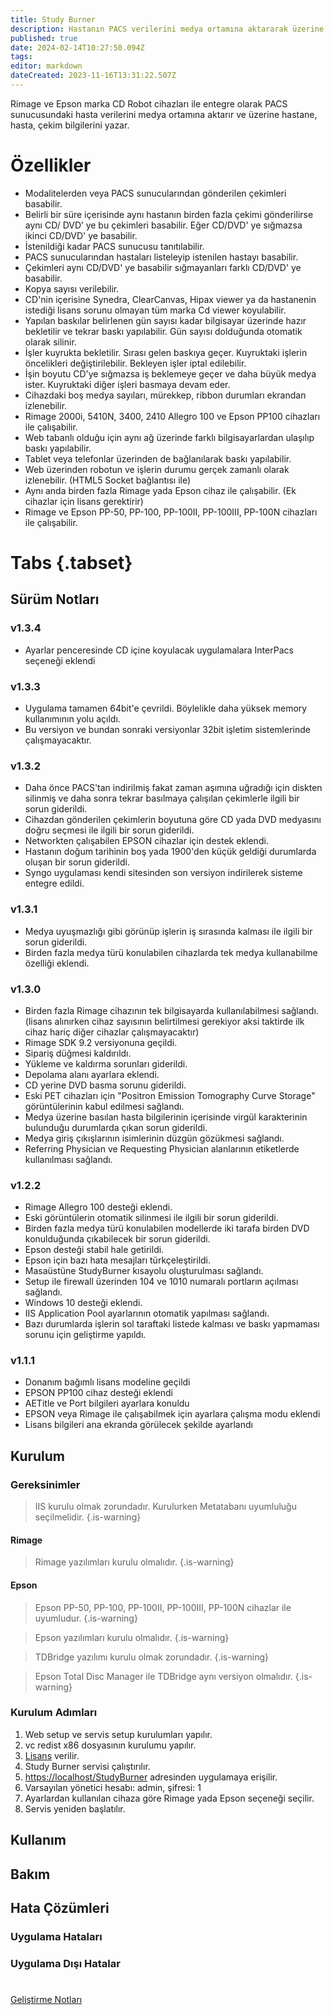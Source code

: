 ```yaml
---
title: Study Burner
description: Hastanın PACS verilerini medya ortamına aktararak üzerine baskı yapılmasını sağlar
published: true
date: 2024-02-14T10:27:50.094Z
tags: 
editor: markdown
dateCreated: 2023-11-16T13:31:22.507Z
---
```


Rimage ve Epson marka CD Robot cihazları ile entegre olarak PACS sunucusundaki hasta verilerini medya ortamına aktarır ve üzerine hastane, hasta, çekim bilgilerini yazar.

# Özellikler
- Modalitelerden veya PACS sunucularından gönderilen çekimleri basabilir.
- Belirli bir süre içerisinde aynı hastanın birden fazla çekimi gönderilirse aynı CD/ DVD’ ye bu çekimleri basabilir. Eğer CD/DVD' ye sığmazsa ikinci CD/DVD' ye basabilir.
- İstenildiği kadar PACS sunucusu tanıtılabilir.
- PACS sunucularından hastaları listeleyip istenilen hastayı basabilir.
- Çekimleri aynı CD/DVD' ye basabilir sığmayanları farklı CD/DVD' ye basabilir.
- Kopya sayısı verilebilir.
- CD'nin içerisine Synedra, ClearCanvas, Hipax viewer ya da hastanenin istediği lisans sorunu olmayan tüm marka Cd viewer koyulabilir.
- Yapılan baskılar belirlenen gün sayısı kadar bilgisayar üzerinde hazır bekletilir ve tekrar baskı yapılabilir. Gün sayısı dolduğunda otomatik olarak silinir.
- İşler kuyrukta bekletilir. Sırası gelen baskıya geçer. Kuyruktaki işlerin öncelikleri değiştirilebilir. Bekleyen işler iptal edilebilir.
- İşin boyutu CD'ye sığmazsa iş beklemeye geçer ve daha büyük medya ister. Kuyruktaki diğer işleri basmaya devam eder.
- Cihazdaki boş medya sayıları, mürekkep, ribbon durumları ekrandan izlenebilir.
- Rimage 2000i, 5410N, 3400, 2410 Allegro 100 ve Epson PP100 cihazları ile çalışabilir.
- Web tabanlı olduğu için aynı ağ üzerinde farklı bilgisayarlardan ulaşılıp baskı yapılabilir.
- Tablet veya telefonlar üzerinden de bağlanılarak baskı yapılabilir.
- Web üzerinden robotun ve işlerin durumu gerçek zamanlı olarak izlenebilir. (HTML5 Socket bağlantısı ile)
- Aynı anda birden fazla Rimage yada Epson cihaz ile çalışabilir. (Ek cihazlar için lisans gerektirir)
- Rimage ve Epson PP-50, PP-100, PP-100II, PP-100III, PP-100N cihazları ile çalışabilir.


# Tabs {.tabset}

## Sürüm Notları
### v1.3.4
- Ayarlar penceresinde CD içine koyulacak uygulamalara InterPacs seçeneği eklendi
### v1.3.3
- Uygulama tamamen 64bit'e çevrildi. Böylelikle daha yüksek memory kullanımının yolu açıldı.
- Bu versiyon ve bundan sonraki versiyonlar 32bit işletim sistemlerinde çalışmayacaktır.
### v1.3.2
- Daha önce PACS'tan indirilmiş fakat zaman aşımına uğradığı için diskten silinmiş ve daha sonra tekrar basılmaya çalışılan çekimlerle ilgili bir sorun giderildi.
- Cihazdan gönderilen çekimlerin boyutuna göre CD yada DVD medyasını doğru seçmesi ile ilgili bir sorun giderildi.
- Networkten çalışabilen EPSON cihazlar için destek eklendi.
- Hastanın doğum tarihinin boş yada 1900'den küçük geldiği durumlarda oluşan bir sorun giderildi.
- Syngo uygulaması kendi sitesinden son versiyon indirilerek sisteme entegre edildi.
### v1.3.1
- Medya uyuşmazlığı gibi görünüp işlerin iş sırasında kalması ile ilgili bir sorun giderildi.
- Birden fazla medya türü konulabilen cihazlarda tek medya kullanabilme özelliği eklendi.

### v1.3.0
- Birden fazla Rimage cihazının tek bilgisayarda kullanılabilmesi sağlandı. (lisans alınırken cihaz sayısının belirtilmesi gerekiyor aksi taktirde ilk cihaz hariç diğer cihazlar çalışmayacaktır)
- Rimage SDK 9.2 versiyonuna geçildi.
- Sipariş düğmesi kaldırıldı.
- Yükleme ve kaldırma sorunları giderildi.
- Depolama alanı ayarlara eklendi.
- CD yerine DVD basma sorunu giderildi.
- Eski PET cihazları için "Positron Emission Tomography Curve Storage" görüntülerinin kabul edilmesi sağlandı.
- Medya üzerine basılan hasta bilgilerinin içerisinde virgül karakterinin bulunduğu durumlarda çıkan sorun giderildi.
- Medya giriş çıkışlarının isimlerinin düzgün gözükmesi sağlandı.
- Referring Physician ve Requesting Physician alanlarının etiketlerde kullanılması sağlandı.

### v1.2.2
- Rimage Allegro 100 desteği eklendi.
- Eski görüntülerin otomatik silinmesi ile ilgili bir sorun giderildi.
- Birden fazla medya türü konulabilen modellerde iki tarafa birden DVD konulduğunda çıkabilecek bir sorun giderildi.
- Epson desteği stabil hale getirildi.
- Epson için bazı hata mesajları türkçeleştirildi.
- Masaüstüne StudyBurner kısayolu oluşturulması sağlandı.
- Setup ile firewall üzerinden 104 ve 1010 numaralı portların açılması sağlandı.
- Windows 10 desteği eklendi.
- IIS Application Pool ayarlarının otomatik yapılması sağlandı.
- Bazı durumlarda işlerin sol taraftaki listede kalması ve baskı yapmaması sorunu için geliştirme yapıldı.

### v1.1.1
- Donanım bağımlı lisans modeline geçildi
- EPSON PP100 cihaz desteği eklendi
- AETitle ve Port bilgileri ayarlara konuldu
- EPSON veya Rimage ile çalışabilmek için ayarlara çalışma modu eklendi
- Lisans bilgileri ana ekranda görülecek şekilde ayarlandı



## Kurulum
### Gereksinimler
> IIS kurulu olmak zorundadır. Kurulurken Metatabanı uyumluluğu seçilmelidir.
{.is-warning}
#### Rimage
> Rimage yazılımları kurulu olmalıdır.
{.is-warning}

#### Epson
> Epson PP-50, PP-100, PP-100II, PP-100III, PP-100N cihazlar ile uyumludur.
{.is-warning}

> Epson yazılımları kurulu olmalıdır.
{.is-warning}

> TDBridge yazılımı kurulu olmak zorundadır.
{.is-warning}

> Epson Total Disc Manager ile TDBridge aynı versiyon olmalıdır.
{.is-warning}

### Kurulum Adımları
1. Web setup ve servis setup kurulumları yapılır.
1. vc redist x86 dosyasının kurulumu yapılır.
1. [Lisans]() verilir.
1. Study Burner servisi çalıştırılır.
1. [https://localhost/StudyBurner](https://localhost/StudyBurner) adresinden uygulamaya erişilir.
1. Varsayılan yönetici hesabı: admin, şifresi: 1
1. Ayarlardan kullanılan cihaza göre Rimage yada Epson seçeneği seçilir.
1. Servis yeniden başlatılır.


## Kullanım

## Bakım

## Hata Çözümleri

### Uygulama Hataları

### Uygulama Dışı Hatalar

#
[Geliştirme Notları](/Gelistirme/StudyBurner)
